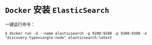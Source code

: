 # `Docker` 安装 `ElasticSearch`

一键运行命令：

```shell
$ docker run -d --name elasticsearch -p 9200:9200 -p 9300:9300 -e "discovery.type=single-node" elasticsearch:latest
```
